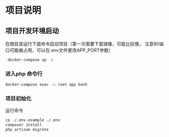 # 项目说明

## 项目开发环境启动
在根目录运行下面命令启动项目（第一次需要下载镜像，可能比较慢，
注意80端口可能被占用，可以在.env文件更改APP_PORT参数）
```bash
 docker-compose up -d
```
### 进入php 命令行
```bash
docker-compose exec -u root app bash
```
### 项目初始化
运行命令
```bash
cp ./.env.example ./.env
composer install
php artisan migrate
```

